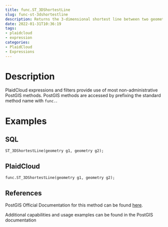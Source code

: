 ```yaml
---
title: func.ST_3DShortestLine
slug: func-st-3dshortestline
description: Returns the 3-dimensional shortest line between two geometries
date: 2022-01-31T10:36:19
tags:
- plaidcloud
- expression
categories:
- PlaidCloud
- Expressions
---
```



# Description


PlaidCloud expressions and filters provide use of most non-administrative PostGIS methods. PostGIS methods are accessed by prefixing the standard method name with `func.`.



# Examples


## SQL



```
ST_3DShortestLine(geometry g1, geometry g2);
```


## PlaidCloud



```
func.ST_3DShortestLine(geometry g1, geometry g2);
```


## References


PostGIS Official Documentation for this method can be found [here](https://postgis.net/docs/manual-3.1/ST_3DShortestLine.html).



Additional capabilities and usage examples can be found in the PostGIS documentation

